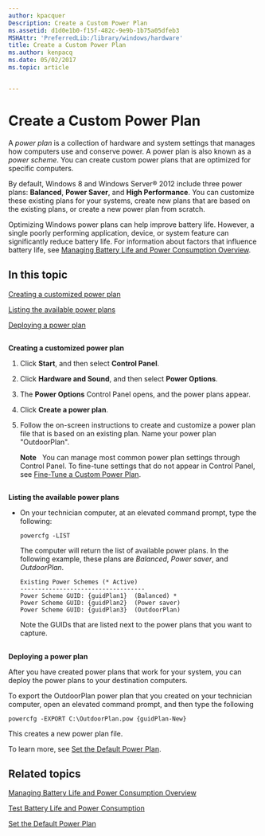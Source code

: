 ```yaml
---
author: kpacquer
Description: Create a Custom Power Plan
ms.assetid: d1d0e1b0-f15f-482c-9e9b-1b75a05dfeb3
MSHAttr: 'PreferredLib:/library/windows/hardware'
title: Create a Custom Power Plan
ms.author: kenpacq
ms.date: 05/02/2017
ms.topic: article


---
```


# Create a Custom Power Plan


A *power plan* is a collection of hardware and system settings that manages how computers use and conserve power. A power plan is also known as a *power scheme*. You can create custom power plans that are optimized for specific computers.

By default, Windows 8 and Windows Server® 2012 include three power plans: **Balanced**, **Power Saver**, and **High Performance**. You can customize these existing plans for your systems, create new plans that are based on the existing plans, or create a new power plan from scratch.

Optimizing Windows power plans can help improve battery life. However, a single poorly performing application, device, or system feature can significantly reduce battery life. For information about factors that influence battery life, see [Managing Battery Life and Power Consumption Overview](managing-battery-life-and-power-consumption-overview-technicalreference.md).

## <span id="In_this_topic"></span><span id="in_this_topic"></span><span id="IN_THIS_TOPIC"></span>In this topic


[Creating a customized power plan](#createcustomizedplan)

[Listing the available power plans](#listpowerplans)

[Deploying a power plan](#deploypowerplan)

## <span id="CreateCustomizedPlan"></span><span id="createcustomizedplan"></span><span id="CREATECUSTOMIZEDPLAN"></span>


**Creating a customized power plan**

1.  Click **Start**, and then select **Control Panel**.

2.  Click **Hardware and Sound**, and then select **Power Options**.

3.  The **Power Options** Control Panel opens, and the power plans appear.

4.  Click **Create a power plan**.

5.  Follow the on-screen instructions to create and customize a power plan file that is based on an existing plan. Name your power plan "OutdoorPlan".

    **Note**  
    You can manage most common power plan settings through Control Panel. To fine-tune settings that do not appear in Control Panel, see [Fine-Tune a Custom Power Plan](fine-tune-a-custom-power-plan-technicalreference.md).

## <span id="ListPowerPlans"></span><span id="listpowerplans"></span><span id="LISTPOWERPLANS"></span>


**Listing the available power plans**

-   On your technician computer, at an elevated command prompt, type the following:

    ```
    powercfg -LIST
    ```

    The computer will return the list of available power plans. In the following example, these plans are *Balanced*, *Power saver*, and *OutdoorPlan*.

    ```
    Existing Power Schemes (* Active)
    -----------------------------------
    Power Scheme GUID: {guidPlan1}  (Balanced) *
    Power Scheme GUID: {guidPlan2}  (Power saver)
    Power Scheme GUID: {guidPlan3}  (OutdoorPlan)
    ```

    Note the GUIDs that are listed next to the power plans that you want to capture.

## <span id="DeployPowerPlan"></span><span id="deploypowerplan"></span><span id="DEPLOYPOWERPLAN"></span>


**Deploying a power plan**

After you have created power plans that work for your system, you can deploy the power plans to your destination computers.

To export the OutdoorPlan power plan that you created on your technician computer, open an elevated command prompt, and then type the following

```
powercfg -EXPORT C:\OutdoorPlan.pow {guidPlan-New}
```

This creates a new power plan file.

To learn more, see [Set the Default Power Plan](set-the-default-power-plan-technicalreference.md).

## <span id="related_topics"></span>Related topics

[Managing Battery Life and Power Consumption Overview](managing-battery-life-and-power-consumption-overview-technicalreference.md)

[Test Battery Life and Power Consumption](test-battery-life-and-power-consumption-technicalreference.md)

[Set the Default Power Plan](set-the-default-power-plan-technicalreference.md)